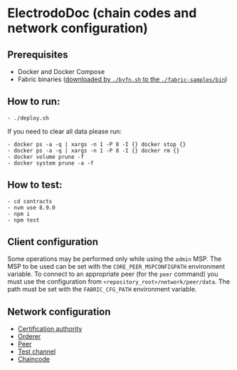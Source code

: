 # ElectrodoDoc (chain codes and network configuration)

## Prerequisites

- Docker and Docker Compose
- Fabric binaries ([downloaded by `./byfn.sh` to the `./fabric-samples/bin`](https://hyperledger-fabric.readthedocs.io/en/release-1.4/build_network.html))

## How to run:

```
- ./deploy.sh
```

If you need to clear all data please run: 
```
- docker ps -a -q | xargs -n 1 -P 8 -I {} docker stop {}
- docker ps -a -q | xargs -n 1 -P 8 -I {} docker rm {} 
- docker volume prune -f
- docker system prune -a -f
```

## How to test:
```
- cd contracts
- nvm use 8.9.0
- npm i
- npm test
```
## Client configuration

Some operations may be performed only while using the `admin` MSP. The MSP to be
used can be set with the `CORE_PEER_MSPCONFIGPATH` environment variable. To
connect to an appropriate peer (for the `peer` command) you must use the
configuration from `<repository_root>/network/peer/data`. The path must be set
with the `FABRIC_CFG_PATH` environment variable.

## Network configuration

- [Certification authority](./network/ca/README.md)
- [Orderer](./network/orderer/README.md)
- [Peer](./network/peer/README.md)
- [Test channel](./network/testchannel/README.md)
- [Chaincode](./contracts/README.md)
